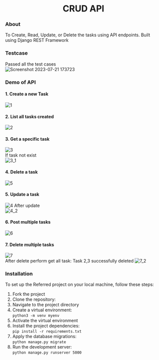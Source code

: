 <div align="center">
  <h1 align="center">CRUD API</h1>
</div>

### About
To Create, Read, Update, or Delete the tasks using API endpoints. Built using Django REST Framework

### Testcase
Passed all the test cases  
![Screenshot 2023-07-21 173723](https://github.com/Nandan26/task-api/assets/77192056/5b4f3c77-c406-4126-837e-edd5e8fd9981)

### Demo of API
#### 1. Create a new Task  
![1](https://github.com/Nandan26/task-api/assets/77192056/ae2d7e61-068c-4b7b-8fc3-ffca31327aa7)
#### 2. List all tasks created  
![2](https://github.com/Nandan26/task-api/assets/77192056/3f7dd2a8-611f-4577-994a-ee0accdf022d)  
#### 3. Get a specific task
![3](https://github.com/Nandan26/task-api/assets/77192056/34798b2c-8426-4445-863b-7efc2f8b76d7)  
If task not exist  
![3_1](https://github.com/Nandan26/task-api/assets/77192056/a2b1800b-8db3-4b85-abd7-bc9f6d4b4971)  
#### 4. Delete a task
![5](https://github.com/Nandan26/task-api/assets/77192056/5ed05775-32db-4bd1-b016-befad6006615)  
#### 5. Update a task  
![4](https://github.com/Nandan26/task-api/assets/77192056/91b0777e-0392-4cb6-81c3-e07687c86f77)
After update  
![4_2](https://github.com/Nandan26/task-api/assets/77192056/8ffb124f-c66c-49c9-9ba5-f382dbea94ca)
#### 6. Post multiple tasks  
![6](https://github.com/Nandan26/task-api/assets/77192056/ba043d61-7016-4bf3-b791-860af7ff2b68)  
#### 7. Delete multiple tasks
![7](https://github.com/Nandan26/task-api/assets/77192056/47581684-abd9-44d5-8443-880553a0c872)  
After delete perform get all task: Task 2,3 successfully deleted
![7_2](https://github.com/Nandan26/task-api/assets/77192056/3382ed29-b943-44fd-bf86-1e07a8f2cdcf)



### Installation
To set up the Referred project on your local machine, follow these steps:

1. Fork the project
2. Clone the repository:  
3. Navigate to the project directory
4. Create a virtual environment:  
   `python3 -m venv myenv`
5. Activate the virtual environment
6. Install the project dependencies:  
   `pip install -r requirements.txt`
7. Apply the database migrations:  
   `python manage.py migrate`
8. Run the development server:  
   `python manage.py runserver 5000`
